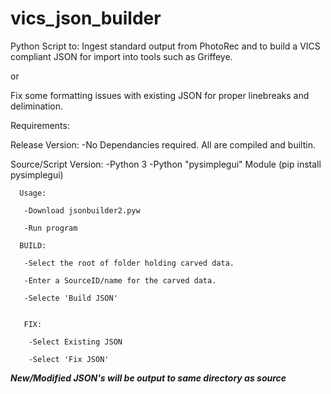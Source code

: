 # vics_json_builder
Python Script to:
Ingest standard output from PhotoRec and to build a VICS compliant JSON for import into tools such as Griffeye.

or 

Fix some formatting issues with existing JSON for proper linebreaks and delimination.

Requirements:

  Release Version:
    -No Dependancies required.  All are compiled and builtin.
  
  
  Source/Script Version:
   -Python 3
   -Python "pysimplegui" Module (pip install pysimplegui)
  

  
 
      Usage:

       -Download jsonbuilder2.pyw

       -Run program

      BUILD:

       -Select the root of folder holding carved data.

       -Enter a SourceID/name for the carved data.

       -Selecte 'Build JSON'


       FIX:

        -Select Existing JSON

        -Select 'Fix JSON'
  
  
***New/Modified JSON's will be output to same directory as source***   
 
 
